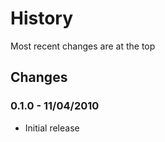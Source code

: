 History
=======
Most recent changes are at the top


Changes
-------

### 0.1.0 - 11/04/2010 ###

* Initial release
